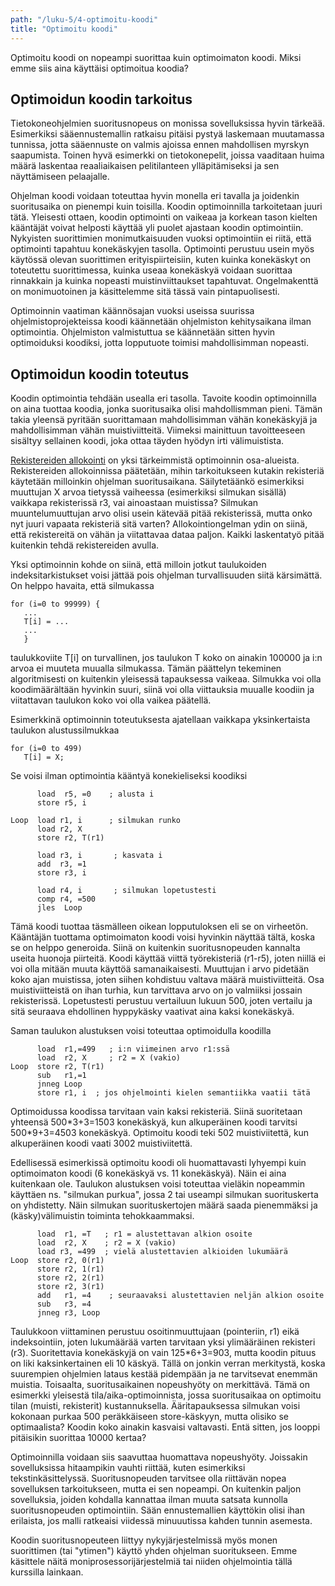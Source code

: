 ```yaml
---
path: "/luku-5/4-optimoitu-koodi"
title: "Optimoitu koodi"
---
```


<div>
<lead> Optimoitu koodi on nopeampi suorittaa kuin optimoimaton koodi. Miksi emme siis aina käyttäisi optimoitua koodia? </lead>
</div>

## Optimoidun koodin tarkoitus
Tietokoneohjelmien suoritusnopeus on monissa sovelluksissa hyvin tärkeää. Esimerkiksi sääennustemallin ratkaisu pitäisi pystyä laskemaan muutamassa tunnissa, jotta sääennuste on valmis ajoissa ennen mahdollisen myrskyn saapumista. Toinen hyvä esimerkki on tietokonepelit, joissa vaaditaan huima määrä laskentaa reaaliaikaisen pelitilanteen ylläpitämiseksi ja sen näyttämiseen pelaajalle.

Ohjelman koodi voidaan toteuttaa hyvin monella eri tavalla ja joidenkin suoritusaika on pienempi kuin toisilla. Koodin optimoinnilla tarkoitetaan juuri tätä. Yleisesti ottaen, koodin optimointi on vaikeaa ja korkean tason kielten kääntäjät voivat helposti käyttää yli puolet ajastaan koodin optimointiin. Nykyisten suorittimien monimutkaisuuden vuoksi optimointiin ei riitä, että optimointi tapahtuu konekäskyjen tasolla. Optimointi perustuu usein myös käytössä olevan suorittimen erityispiirteisiin, kuten kuinka konekäskyt on toteutettu suorittimessa, kuinka useaa konekäskyä voidaan suorittaa rinnakkain ja kuinka nopeasti muistinviittaukset tapahtuvat. Ongelmakenttä on monimuotoinen ja käsittelemme sitä tässä vain pintapuolisesti.

Optimoinnin vaatiman käännösajan vuoksi useissa suurissa ohjelmistoprojekteissa koodi käännetään ohjelmiston kehitysaikana ilman optimointia. Ohjelmiston valmistuttua se käännetään sitten hyvin optimoiduksi koodiksi, jotta lopputuote toimisi mahdollisimman nopeasti.

## Optimoidun koodin toteutus
Koodin optimointia tehdään usealla eri tasolla. Tavoite koodin optimoinnilla on aina tuottaa koodia, jonka suoritusaika olisi mahdollismman pieni. Tämän takia yleensä pyritään suorittamaan mahdollisimman vähän konekäskyjä ja mahdollisimman vähän muistiviitteitä. Viimeksi mainittuun tavoitteeseen sisältyy sellainen koodi, joka ottaa täyden hyödyn irti välimuistista.

[Rekistereiden allokointi](https://en.wikipedia.org/wiki/Register_allocation) on yksi tärkeimmistä optimoinnin osa-alueista. Rekistereiden allokoinnissa päätetään, mihin tarkoitukseen kutakin rekisteriä käytetään milloinkin ohjelman suoritusaikana. Säilytetäänkö esimerkiksi muuttujan X arvoa tietyssä vaiheessa (esimerkiksi silmukan sisällä) vaikkapa rekisterissä r3, vai ainoastaan muistissa? Silmukan muuntelumuuttujan arvo olisi usein kätevää pitää rekisterissä, mutta onko nyt juuri vapaata rekisteriä sitä varten? Allokointiongelman ydin on siinä, että rekistereitä on vähän ja viitattavaa dataa paljon. Kaikki laskentatyö pitää kuitenkin tehdä rekistereiden avulla.

Yksi optimoinnin kohde on siinä, että milloin jotkut taulukoiden indeksitarkistukset voisi jättää pois ohjelman turvallisuuden siitä kärsimättä. On helppo havaita, että silmukassa

```
for (i=0 to 99999) {
   ...
   T[i] = ...
   ...
   }
```

taulukkoviite T[i] on turvallinen, jos taulukon T koko on ainakin 100000 ja i:n arvoa ei muuteta muualla silmukassa. Tämän päättelyn tekeminen algoritmisesti on kuitenkin yleisessä tapauksessa vaikeaa. Silmukka voi olla koodimäärältään hyvinkin suuri, siinä voi olla viittauksia muualle koodiin ja viitattavan taulukon koko voi olla vaikea päätellä.

Esimerkkinä optimoinnin toteutuksesta ajatellaan vaikkapa yksinkertaista taulukon alustussilmukkaa

```
for (i=0 to 499)
   T[i] = X;
```

Se voisi ilman optimointia kääntyä konekieliseksi koodiksi

```
      load  r5, =0    ; alusta i
      store r5, i

Loop  load r1, i      ; silmukan runko
      load r2, X
      store r2, T(r1)

      load r3, i       ; kasvata i
      add  r3, =1
      store r3, i

      load r4, i       ; silmukan lopetustesti
      comp r4, =500
      jles  Loop
```
Tämä koodi tuottaa täsmälleen oikean lopputuloksen eli se on virheetön. Kääntäjän tuottama optimoimaton koodi voisi hyvinkin näyttää tältä, koska se on helppo generoida. Siinä on kuitenkin suoritusnopeuden kannalta useita huonoja piirteitä. Koodi käyttää viittä työrekisteriä (r1-r5), joten niillä ei voi olla mitään muuta käyttöä samanaikaisesti. Muuttujan i arvo pidetään koko ajan muistissa, joten siihen kohdistuu valtava määrä muistiviitteitä. Osa muistiviitteistä on ihan turhia, kun tarvittava arvo on jo valmiiksi jossain rekisterissä. Lopetustesti perustuu vertailuun lukuun 500, joten vertailu ja sitä seuraava ehdollinen hyppykäsky vaativat aina kaksi konekäskyä.

Saman taulukon alustuksen voisi toteuttaa optimoidulla koodilla

```
      load  r1,=499   ; i:n viimeinen arvo r1:ssä
      load  r2, X     ; r2 = X (vakio)
Loop  store r2, T(r1)
      sub   r1,=1
      jnneg Loop
      store r1, i  ; jos ohjelmointi kielen semantiikka vaatii tätä
```

Optimoidussa koodissa tarvitaan vain kaksi rekisteriä. Siinä suoritetaan yhteensä 500\*3+3=1503 konekäskyä, kun alkuperäinen koodi tarvitsi 500\*9+3=4503 konekäskyä. Optimoitu koodi teki 502 muistiviitettä, kun alkuperäinen koodi vaati 3002 muistiviitettä.

Edellisessä esimerkissä optimoitu koodi oli huomattavasti lyhyempi kuin optimoimaton koodi (6 konekäskyä vs. 11 konekäskyä). Näin ei aina kuitenkaan ole. Taulukon alustuksen voisi toteuttaa vieläkin nopeammin käyttäen ns. "silmukan purkua", jossa 2 tai useampi silmukan suorituskerta on yhdistetty. Näin silmukan suorituskertojen määrä saada pienemmäksi ja (käsky)välimuistin toiminta tehokkaammaksi.

```
      load  r1, =T   ; r1 = alustettavan alkion osoite
      load  r2, X    ; r2 = X (vakio)
      load r3, =499  ; vielä alustettavien alkioiden lukumäärä
Loop  store r2, 0(r1)
      store r2, 1(r1)
      store r2, 2(r1)
      store r2, 3(r1)
      add   r1, =4    ; seuraavaksi alustettavien neljän alkion osoite
      sub   r3, =4
      jnneg r3, Loop
```

Taulukkoon viittaminen perustuu osoitinmuuttujaan (pointeriin, r1) eikä indeksointiin, joten lukumäärää varten tarvitaan yksi ylimääräinen rekisteri (r3). Suoritettavia konekäskyjä on vain 125\*6+3=903, mutta koodin pituus on liki kaksinkertainen eli 10 käskyä. Tällä on jonkin verran merkitystä, koska suurempien ohjelmien lataus kestää pidempään ja ne tarvitsevat enemmän muistia. Toisaalta, suoritusaikainen nopeushyöty on merkittävä. Tämä on esimerkki yleisestä tila/aika-optimoinnista, jossa suoritusaikaa on optimoitu tilan (muisti, rekisterit) kustannuksella. Ääritapauksessa silmukan voisi kokonaan purkaa 500 peräkkäiseen store-käskyyn, mutta olisiko se optimaalista? Koodin koko ainakin kasvaisi valtavasti. Entä sitten, jos looppi pitäisikin suorittaa 10000 kertaa?

Optimoinnilla voidaan siis saavuttaa huomattava nopeushyöty. Joissakin sovelluksissa hitaampikin vauhti riittää, kuten esimerkiksi tekstinkäsittelyssä. Suoritusnopeuden tarvitsee olla riittävän nopea sovelluksen tarkoitukseen, mutta ei sen nopeampi. On kuitenkin paljon sovelluksia, joiden kohdalla kannattaa ilman muuta satsata kunnolla suoritusnopeuden optimointiin. Sään ennustemallien käyttökin olisi ihan erilaista, jos malli ratkeaisi viidessä minuuutissa kahden tunnin asemesta.

Koodin suoritusnopeuteen liittyy nykyjärjestelmissä myös monen suorittimen (tai "ytimen") käyttö yhden ohjelman suoritukseen. Emme käsittele näitä moniprosessorijärjestelmiä tai niiden ohjelmointia tällä kurssilla lainkaan.

<!-- quiz 5.4 ????????????????? -->

<div><quiz id="9ef6a20c-652d-43c3-b9ca-514a0a5194a1"></quiz></div>
<div><quiz id="82210dd6-52d3-405f-8dc2-428b514a68f1"></quiz></div>

<!-- div><quiz id="4b44871b-2fe7-4fe1-978c-267d5bf8de80"></quiz></div> -->

